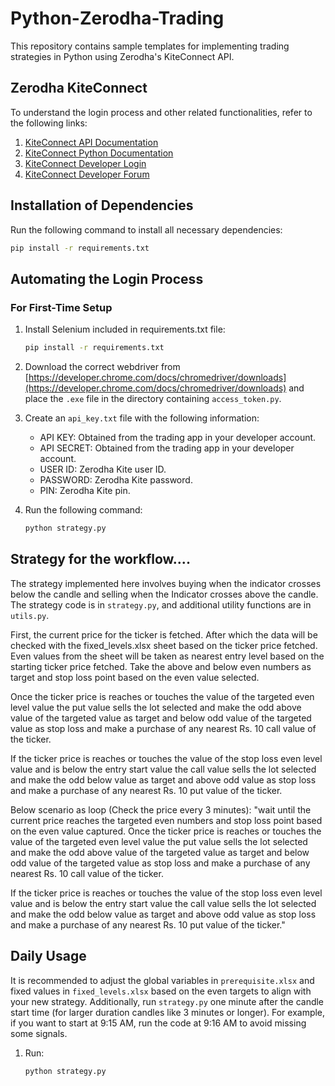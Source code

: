 # Python-Zerodha-Trading

This repository contains sample templates for implementing trading strategies in Python using Zerodha's KiteConnect API.

## Zerodha KiteConnect
To understand the login process and other related functionalities, refer to the following links:

1. [KiteConnect API Documentation](https://kite.trade/docs/connect/v3/)
2. [KiteConnect Python Documentation](https://kite.trade/docs/pykiteconnect/v3/)
3. [KiteConnect Developer Login](https://developers.kite.trade/login)
4. [KiteConnect Developer Forum](https://kite.trade/forum/)

## Installation of Dependencies
Run the following command to install all necessary dependencies:

```bash
pip install -r requirements.txt
```


## Automating the Login Process

### For First-Time Setup

1. Install Selenium included in requirements.txt file:

   ```bash
   pip install -r requirements.txt
   ```

2. Download the correct webdriver from [https://developer.chrome.com/docs/chromedriver/downloads](https://developer.chrome.com/docs/chromedriver/downloads) and place the `.exe` file in the directory containing `access_token.py`.
3. Create an `api_key.txt` file with the following information:
   - API KEY: Obtained from the trading app in your developer account.
   - API SECRET: Obtained from the trading app in your developer account.
   - USER ID: Zerodha Kite user ID.
   - PASSWORD: Zerodha Kite password.
   - PIN: Zerodha Kite pin.

4. Run the following command:

   ```bash
   python strategy.py
   ```

## Strategy for the workflow....

The strategy implemented here involves buying when the indicator crosses below the candle and selling when the Indicator crosses above the candle. The strategy code is in `strategy.py`, and additional utility functions are in `utils.py`.

First, the current price for the ticker is fetched. After which the data will be checked with the fixed_levels.xlsx sheet based on the ticker price fetched. 
Even values from the sheet will be taken as nearest entry level based on the starting ticker price fetched. 
Take the above and below even numbers as target and stop loss point based on the even value selected. 

Once the ticker price is reaches or touches the value of the targeted even level value the put value sells the lot selected and make the odd above value of the targeted value as target and below odd value of the targeted value as stop loss and make a purchase of any nearest Rs. 10 call value of the ticker. 

If the ticker price is reaches or touches the value of the stop loss even level value and is below the entry start value the call value sells the lot selected and make the odd below value as target and above odd value as stop loss and make a purchase of any nearest Rs. 10 put value of the ticker. 

Below scenario as loop (Check the price every 3 minutes):
"wait until the current price reaches the targeted even numbers and stop loss point based on the even value captured. Once the ticker price is reaches or touches the value of the targeted even level value the put value sells the lot selected and make the odd above value of the targeted value as target and below odd value of the targeted value as stop loss and make a purchase of any nearest Rs. 10 call value of the ticker. 

If the  ticker price is reaches or touches the value of the stop loss even level value and is below the entry start value the call value sells the lot selected and make the odd below value as target and above odd value as stop loss and make a purchase of any nearest Rs. 10 put value of the ticker."



## Daily Usage

It is recommended to adjust the global variables in `prerequisite.xlsx` and fixed values in `fixed_levels.xlsx` based on the even targets to align with your new strategy. Additionally, run `strategy.py` one minute after the candle start time (for larger duration candles like 3 minutes or longer). For example, if you want to start at 9:15 AM, run the code at 9:16 AM to avoid missing some signals.

1. Run:

   ```bash
   python strategy.py
   ```
